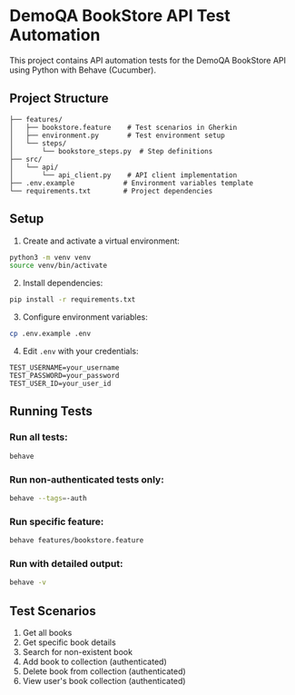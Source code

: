 # DemoQA BookStore API Test Automation

This project contains API automation tests for the DemoQA BookStore API using Python with Behave (Cucumber).

## Project Structure

```
├── features/
│   ├── bookstore.feature    # Test scenarios in Gherkin
│   ├── environment.py       # Test environment setup
│   └── steps/
│       └── bookstore_steps.py  # Step definitions
├── src/
│   └── api/
│       └── api_client.py    # API client implementation
├── .env.example            # Environment variables template
└── requirements.txt        # Project dependencies
```

## Setup

1. Create and activate a virtual environment:
```bash
python3 -m venv venv
source venv/bin/activate
```

2. Install dependencies:
```bash
pip install -r requirements.txt
```

3. Configure environment variables:
```bash
cp .env.example .env
```

4. Edit `.env` with your credentials:
```
TEST_USERNAME=your_username
TEST_PASSWORD=your_password
TEST_USER_ID=your_user_id
```

## Running Tests

### Run all tests:
```bash
behave
```

### Run non-authenticated tests only:
```bash
behave --tags=-auth
```

### Run specific feature:
```bash
behave features/bookstore.feature
```

### Run with detailed output:
```bash
behave -v
```

## Test Scenarios

1. Get all books
2. Get specific book details
3. Search for non-existent book
4. Add book to collection (authenticated)
5. Delete book from collection (authenticated)
6. View user's book collection (authenticated)